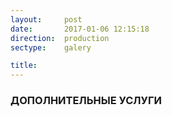```yaml
---
layout:     post
date:       2017-01-06 12:15:18
direction:  production
sectype:    galery

title:
---
```


<section class="prod_content">
    <div class="container">
        <div class="devide-block col-md-12 col-sm-12">
            <div class="dir_logo_prod"> </div>
        </div>
        <div class="devide-block col-md-12 col-sm-12">
            <h3>ДОПОЛНИТЕЛЬНЫЕ УСЛУГИ</h3> 
        </div>
    </div>  
</section>   
